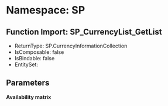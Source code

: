 # Namespace: SP

## Function Import: SP_CurrencyList_GetList

- ReturnType: SP.CurrencyInformationCollection
- IsComposable: false
- IsBindable: false
- EntitySet: 

## Parameters

**Availability matrix**

